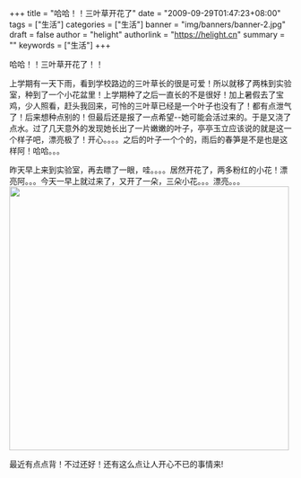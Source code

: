 +++
title = "哈哈！！三叶草开花了"
date = "2009-09-29T01:47:23+08:00"
tags = ["生活"]
categories = ["生活"]
banner = "img/banners/banner-2.jpg"
draft = false
author = "helight"
authorlink = "https://helight.cn"
summary = ""
keywords = ["生活"]
+++

哈哈！！三叶草开花了！！

上学期有一天下雨，看到学校路边的三叶草长的很是可爱！所以就移了两株到实验室，种到了一个小花盆里！上学期种了之后一直长的不是很好！加上暑假去了宝鸡，少人照看，赶头我回来，可怜的三叶草已经是一个叶子也没有了！都有点泄气了！后来想种点别的！但最后还是报了一点希望--她可能会活过来的。于是又浇了点水。过了几天意外的发现她长出了一片嫩嫩的叶子，亭亭玉立应该说的就是这一个样子吧，漂亮极了！开心。。。。之后的叶子一个个的，雨后的春笋是不是也是这样阿！哈哈。。。
<!--more-->
昨天早上来到实验室，再去瞟了一眼，哇。。。。居然开花了，两多粉红的小花！漂亮阿。。。今天一早上就过来了，又开了一朵，三朵小花。。。漂亮。。。<img class="alignnone size-full wp-image-326" title="sendpix0" alt="" src="/zb_users/upload/2009/09/sendpix0.jpg" width="499" height="470" />

最近有点点背！不过还好！还有这么点让人开心不已的事情来!